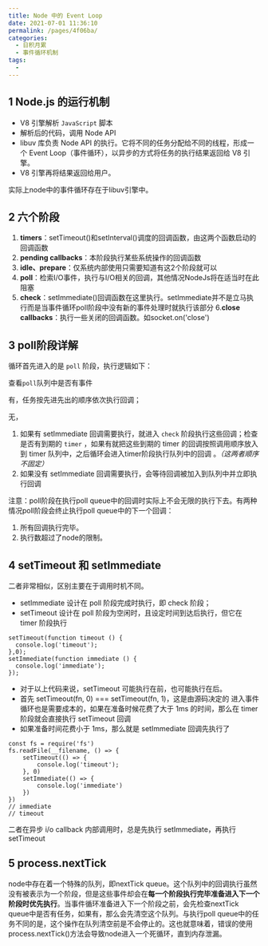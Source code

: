 ```yaml
---
title: Node 中的 Event Loop
date: 2021-07-01 11:36:10
permalink: /pages/4f06ba/
categories:
  - 日积月累
  - 事件循环机制
tags:
  - 
---
```


## 1 Node.js 的运行机制

- V8 引擎解析 `JavaScript` 脚本
- 解析后的代码，调用 Node API
- libuv 库负责 Node API 的执行。它将不同的任务分配给不同的线程，形成一个 Event Loop（事件循环），以异步的方式将任务的执行结果返回给 V8 引擎。
- V8 引擎再将结果返回给用户。

实际上node中的事件循环存在于libuv引擎中。

## 2 六个阶段

1. **timers**：setTimeout()和setInterval()调度的回调函数，由这两个函数启动的回调函数
2. **pending callbacks**：本阶段执行某些系统操作的回调函数
3. **idle、prepare**：仅系统内部使用只需要知道有这2个阶段就可以
4. **poll**：检索I/O事件，执行与I/O相关的回调，其他情况NodeJs将在适当时在此阻塞
5. **check**：setImmediate()回调函数在这里执行。setImmediate并不是立马执行而是当事件循环poll阶段中没有新的事件处理时就执行该部分
6.**close callbacks**：执行一些关闭的回调函数。如socket.on('close')

## 3 poll阶段详解

循环首先进入的是 `poll` 阶段，执行逻辑如下：

查看`poll`队列中是否有事件

有，任务按先进先出的顺序依次执行回调；

无，
1. 如果有 setImmediate 回调需要执行，就进入 `check` 阶段执行这些回调；检查是否有到期的 `timer` ，如果有就把这些到期的 timer 的回调按照调用顺序放入到 timer 队列中，之后循环会进入timer阶段执行队列中的回调 。*（这两者顺序不固定）*
2. 如果没有 setImmediate 回调需要执行，会等待回调被加入到队列中并立即执行回调

注意：poll阶段在执行poll queue中的回调时实际上不会无限的执行下去。有两种情况poll阶段会终止执行poll queue中的下一个回调：
1. 所有回调执行完毕。
2. 执行数超过了node的限制。

## 4 setTimeout 和 setImmediate

二者非常相似，区别主要在于调用时机不同。

- setImmediate 设计在 poll 阶段完成时执行，即 check 阶段；
- setTimeout 设计在 poll 阶段为空闲时，且设定时间到达后执行，但它在 timer 阶段执行

```
setTimeout(function timeout () {
  console.log('timeout');
},0);
setImmediate(function immediate () {
  console.log('immediate');
});
```

- 对于以上代码来说，setTimeout 可能执行在前，也可能执行在后。
- 首先 setTimeout(fn, 0) === setTimeout(fn, 1)，这是由源码决定的
进入事件循环也是需要成本的，如果在准备时候花费了大于 1ms 的时间，那么在 timer 阶段就会直接执行 setTimeout 回调
- 如果准备时间花费小于 1ms，那么就是 setImmediate 回调先执行了

```
const fs = require('fs')
fs.readFile(__filename, () => {
    setTimeout(() => {
        console.log('timeout');
    }, 0)
    setImmediate(() => {
        console.log('immediate')
    })
})
// immediate
// timeout
```

二者在异步 i/o callback 内部调用时，总是先执行 setImmediate，再执行 setTimeout

## 5 process.nextTick

node中存在着一个特殊的队列，即nextTick queue。这个队列中的回调执行虽然没有被表示为一个阶段，但是这些事件却会在**每一个阶段执行完毕准备进入下一个阶段时优先执行**。当事件循环准备进入下一个阶段之前，会先检查nextTick queue中是否有任务，如果有，那么会先清空这个队列。与执行poll queue中的任务不同的是，这个操作在队列清空前是不会停止的。这也就意味着，错误的使用process.nextTick()方法会导致node进入一个死循环，直到内存泄漏。